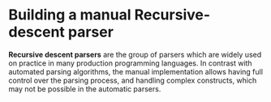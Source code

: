 # Building a manual Recursive-descent parser

**Recursive descent parsers** are the group of parsers which are widely used on practice in many production programming languages. In contrast with automated parsing algorithms, the manual implementation allows having full control over the parsing process, and handling complex constructs, which may not be possible in the automatic parsers.
